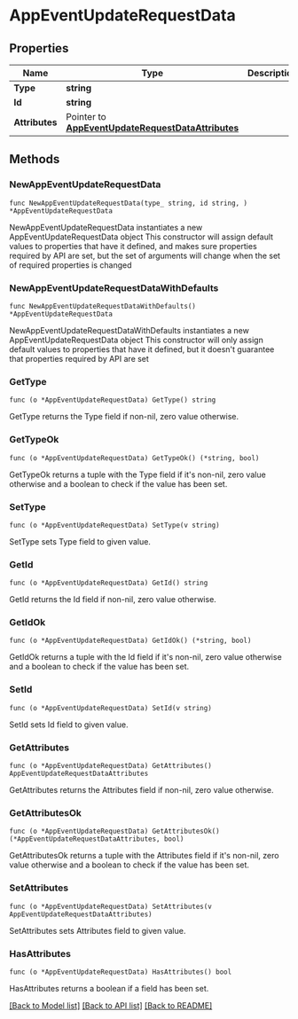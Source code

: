 # AppEventUpdateRequestData

## Properties

Name | Type | Description | Notes
------------ | ------------- | ------------- | -------------
**Type** | **string** |  | 
**Id** | **string** |  | 
**Attributes** | Pointer to [**AppEventUpdateRequestDataAttributes**](AppEventUpdateRequestDataAttributes.md) |  | [optional] 

## Methods

### NewAppEventUpdateRequestData

`func NewAppEventUpdateRequestData(type_ string, id string, ) *AppEventUpdateRequestData`

NewAppEventUpdateRequestData instantiates a new AppEventUpdateRequestData object
This constructor will assign default values to properties that have it defined,
and makes sure properties required by API are set, but the set of arguments
will change when the set of required properties is changed

### NewAppEventUpdateRequestDataWithDefaults

`func NewAppEventUpdateRequestDataWithDefaults() *AppEventUpdateRequestData`

NewAppEventUpdateRequestDataWithDefaults instantiates a new AppEventUpdateRequestData object
This constructor will only assign default values to properties that have it defined,
but it doesn't guarantee that properties required by API are set

### GetType

`func (o *AppEventUpdateRequestData) GetType() string`

GetType returns the Type field if non-nil, zero value otherwise.

### GetTypeOk

`func (o *AppEventUpdateRequestData) GetTypeOk() (*string, bool)`

GetTypeOk returns a tuple with the Type field if it's non-nil, zero value otherwise
and a boolean to check if the value has been set.

### SetType

`func (o *AppEventUpdateRequestData) SetType(v string)`

SetType sets Type field to given value.


### GetId

`func (o *AppEventUpdateRequestData) GetId() string`

GetId returns the Id field if non-nil, zero value otherwise.

### GetIdOk

`func (o *AppEventUpdateRequestData) GetIdOk() (*string, bool)`

GetIdOk returns a tuple with the Id field if it's non-nil, zero value otherwise
and a boolean to check if the value has been set.

### SetId

`func (o *AppEventUpdateRequestData) SetId(v string)`

SetId sets Id field to given value.


### GetAttributes

`func (o *AppEventUpdateRequestData) GetAttributes() AppEventUpdateRequestDataAttributes`

GetAttributes returns the Attributes field if non-nil, zero value otherwise.

### GetAttributesOk

`func (o *AppEventUpdateRequestData) GetAttributesOk() (*AppEventUpdateRequestDataAttributes, bool)`

GetAttributesOk returns a tuple with the Attributes field if it's non-nil, zero value otherwise
and a boolean to check if the value has been set.

### SetAttributes

`func (o *AppEventUpdateRequestData) SetAttributes(v AppEventUpdateRequestDataAttributes)`

SetAttributes sets Attributes field to given value.

### HasAttributes

`func (o *AppEventUpdateRequestData) HasAttributes() bool`

HasAttributes returns a boolean if a field has been set.


[[Back to Model list]](../README.md#documentation-for-models) [[Back to API list]](../README.md#documentation-for-api-endpoints) [[Back to README]](../README.md)


